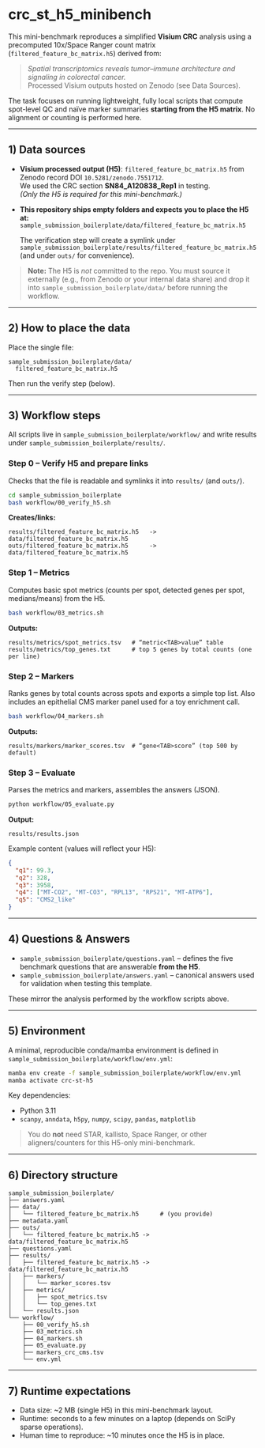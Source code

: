 # crc_st_h5_minibench

This mini-benchmark reproduces a simplified **Visium CRC** analysis using a precomputed 10x/Space Ranger count matrix (`filtered_feature_bc_matrix.h5`) derived from:

> *Spatial transcriptomics reveals tumor–immune architecture and signaling in colorectal cancer.*  
> Processed Visium outputs hosted on Zenodo (see Data Sources).

The task focuses on running lightweight, fully local scripts that compute spot-level QC and naïve marker summaries **starting from the H5 matrix**. No alignment or counting is performed here.

---

## 1) Data sources

- **Visium processed output (H5)**: `filtered_feature_bc_matrix.h5` from Zenodo record DOI `10.5281/zenodo.7551712`.  
  We used the CRC section **SN84_A120838_Rep1** in testing.  
  *(Only the H5 is required for this mini-benchmark.)*

- **This repository ships empty folders and expects you to place the H5 at:**  
  `sample_submission_boilerplate/data/filtered_feature_bc_matrix.h5`

  The verification step will create a symlink under `sample_submission_boilerplate/results/filtered_feature_bc_matrix.h5` (and under `outs/` for convenience).

> **Note:** The H5 is *not* committed to the repo. You must source it externally (e.g., from Zenodo or your internal data share) and drop it into `sample_submission_boilerplate/data/` before running the workflow.

---

## 2) How to place the data

Place the single file:

```
sample_submission_boilerplate/data/
  filtered_feature_bc_matrix.h5
```

Then run the verify step (below).

---

## 3) Workflow steps

All scripts live in `sample_submission_boilerplate/workflow/` and write results under `sample_submission_boilerplate/results/`.

### Step 0 – Verify H5 and prepare links
Checks that the file is readable and symlinks it into `results/` (and `outs/`).

```bash
cd sample_submission_boilerplate
bash workflow/00_verify_h5.sh
```

**Creates/links:**

```
results/filtered_feature_bc_matrix.h5   -> data/filtered_feature_bc_matrix.h5
outs/filtered_feature_bc_matrix.h5      -> data/filtered_feature_bc_matrix.h5
```

### Step 1 – Metrics
Computes basic spot metrics (counts per spot, detected genes per spot, medians/means) from the H5.

```bash
bash workflow/03_metrics.sh
```

**Outputs:**

```
results/metrics/spot_metrics.tsv   # “metric<TAB>value” table
results/metrics/top_genes.txt      # top 5 genes by total counts (one per line)
```

### Step 2 – Markers
Ranks genes by total counts across spots and exports a simple top list.
Also includes an epithelial CMS marker panel used for a toy enrichment call.

```bash
bash workflow/04_markers.sh
```

**Outputs:**

```
results/markers/marker_scores.tsv  # “gene<TAB>score” (top 500 by default)
```

### Step 3 – Evaluate
Parses the metrics and markers, assembles the answers (JSON).

```bash
python workflow/05_evaluate.py
```

**Output:**

```
results/results.json
```

Example content (values will reflect your H5):

```json
{
  "q1": 99.3,
  "q2": 328,
  "q3": 3958,
  "q4": ["MT-CO2", "MT-CO3", "RPL13", "RPS21", "MT-ATP6"],
  "q5": "CMS2_like"
}
```

---

## 4) Questions & Answers

- `sample_submission_boilerplate/questions.yaml` – defines the five benchmark questions that are answerable **from the H5**.
- `sample_submission_boilerplate/answers.yaml` – canonical answers used for validation when testing this template.

These mirror the analysis performed by the workflow scripts above.

---

## 5) Environment

A minimal, reproducible conda/mamba environment is defined in `sample_submission_boilerplate/workflow/env.yml`:

```bash
mamba env create -f sample_submission_boilerplate/workflow/env.yml
mamba activate crc-st-h5
```

Key dependencies:
- Python 3.11
- `scanpy`, `anndata`, `h5py`, `numpy`, `scipy`, `pandas`, `matplotlib`

> You do **not** need STAR, kallisto, Space Ranger, or other aligners/counters for this H5-only mini-benchmark.

---

## 6) Directory structure

```
sample_submission_boilerplate/
├── answers.yaml
├── data/
│   └── filtered_feature_bc_matrix.h5      # (you provide)
├── metadata.yaml
├── outs/
│   └── filtered_feature_bc_matrix.h5 -> data/filtered_feature_bc_matrix.h5
├── questions.yaml
├── results/
│   ├── filtered_feature_bc_matrix.h5 -> data/filtered_feature_bc_matrix.h5
│   ├── markers/
│   │   └── marker_scores.tsv
│   ├── metrics/
│   │   ├── spot_metrics.tsv
│   │   └── top_genes.txt
│   └── results.json
└── workflow/
    ├── 00_verify_h5.sh
    ├── 03_metrics.sh
    ├── 04_markers.sh
    ├── 05_evaluate.py
    ├── markers_crc_cms.tsv
    └── env.yml
```

---

## 7) Runtime expectations

- Data size: ~2 MB (single H5) in this mini-benchmark layout.
- Runtime: seconds to a few minutes on a laptop (depends on SciPy sparse operations).
- Human time to reproduce: ~10 minutes once the H5 is in place.

